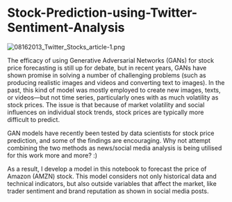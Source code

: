 # Stock-Prediction-using-Twitter-Sentiment-Analysis

![08162013_Twitter_Stocks_article-1.png](https://raw.githubusercontent.com/you915/Sentiment-Analysis-of-Twitter-Data-for-predicting-Apple-stock-price/master/Images/twitter-stock-market.jpg)

The efficacy of using Generative Adversarial Networks (GANs) for stock price forecasting is still up for debate, but in recent years, GANs have shown promise in solving a number of challenging problems (such as producing realistic images and videos and converting text to images). In the past, this kind of model was mostly employed to create new images, texts, or videos—but not time series, particularly ones with as much volatility as stock prices. The issue is that because of market volatility and social influences on individual stock trends, stock prices are typically more difficult to predict.

GAN models have recently been tested by data scientists for stock price prediction, and some of the findings are encouraging. Why not attempt combining the two methods as news/social media analysis is being utilised for this work more and more? :)

As a result, I develop a model in this notebook to forecast the price of Amazon (AMZN) stock. This model considers not only historical data and technical indicators, but also outside variables that affect the market, like trader sentiment and brand reputation as shown in social media posts.
